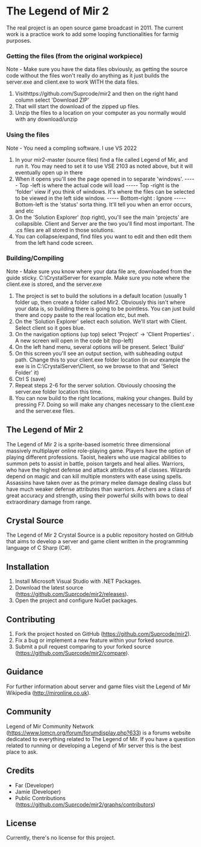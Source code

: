# The Legend of Mir 2

The real project is an open source game broadcast in 2011. The current work is a practice work to add some looping functionalities for farmig purposes.

### Getting the files (from the original workpiece)
Note - Make sure you have the data files obviously, as getting the source code without the files won't really do anything as it just builds the server.exe and client.exe to work WITH the data files.

1) Visithttps://github.com/Suprcode/mir2 and then on the right hand column select 'Download ZIP'
2) That will start the download of the zipped up files.
3) Unzip the files to a location on your computer as you normally would with any download/unzip

### Using the files
Note - You need a compling software. I use VS 2022

1) In your mir2-master (source files) find a file called Legend of Mir, and run it. You may need to set it to use VSE 2103 as noted above, but it will eventually open up in there
2) When it opens you'll see the page opened in to separate 'windows'.
----- Top -left is where the actual code will load
----- Top -right is the 'folder' view if you think of windows. It's where the files can be selected to be viewed in the left side window.
----- Bottom-right : Ignore
----- Bottom-left is the 'status' sorta thing. It'll tell you when an error occurs, and etc
3) On the 'Solution Explorer' (top right), you'll see the main 'projects' are collapsible. Client and Server are the two you'll find most important. The .cs files are all stored in those solutions.
4) You can collapse/expand, find files you want to edit and then edit them from the left hand code screen.

### Building/Compiling
Note - Make sure you know where your data file are, downloaded from the guide sticky. C:\CrystalServer for example. Make sure you note where the client.exe is stored, and the server.exe

1) The project is set to build the solutions in a default location (usually 1 folder up, then create a folder called Mir2. Obviously this isn't where your data is, so building there is going to be pointless. You can just build there and copy paste to the real location etc, but meh.
2) On the 'Solution Explorer' select each solution. We'll start with Client. Select client so it goes blue.
3) On the navigation options (up top) select 'Project' -> 'Client Properties' . A new screen will open in the code bit (top-left)
4) On the left hand menu, several options will be present. Select 'Build'
5) On this screen you'll see an output section, with subheading output path. Change this to your client.exe folder location (in our example the exe is in C:\CrystalServer\Client, so we browse to that and 'Select Folder' it)
6) Ctrl S (save)
7) Repeat steps 2-6 for the server solution. Obviously choosing the server.exe folder location this time.
8) You can now build to the right locations, making your changes. Build by pressing F7. Doing so will make any changes necessary to the client.exe and the server.exe files.

## The Legend of Mir 2
The Legend of Mir 2 is a sprite-based isometric three dimensional massively multiplayer online role-playing game. Players have the option of playing different professions. Taoist, healers who use magical abilities to summon pets to assist in battle, poison targets and heal allies. Warriors, who have the highest defense and attack attributes of all classes. Wizards depend on magic and can kill multiple monsters with ease using spells. Assassins have taken over as the primary melee damage dealing class but have much weaker defense attributes than warriors. Archers are a class of great accuracy and strength, using their powerful skills with bows to deal extraordinary damage from range.

## Crystal Source
The Legend of Mir 2 Crystal Source is a public repository hosted on GitHub that aims to develop a server and game client written in the programming language of C Sharp (C#).

## Installation
1. Install Microsoft Visual Studio with .NET Packages.
2. Download the latest source (https://github.com/Suprcode/mir2/releases).
3. Open the project and configure NuGet packages.

## Contributing
1. Fork the project hosted on GitHub (https://github.com/Suprcode/mir2).
2. Fix a bug or implement a new feature within your forked source.
3. Submit a pull request comparing to your forked source (https://github.com/Suprcode/mir2/compare).

## Guidance
For further information about server and game files visit the Legend of Mir Wikipedia (http://mironline.co.uk).

## Community
Legend of Mir Community Network (https://www.lomcn.org/forum/forumdisplay.php?633) is a forums website dedicated to everything related to The Legend of Mir. If you have a question related to running or developing a Legend of Mir server this is the best place to ask.

## Credits
- Far (Developer)
- Jamie (Developer)
- Public Contributions (https://github.com/Suprcode/mir2/graphs/contributors)

## License
Currently, there's no license for this project.
